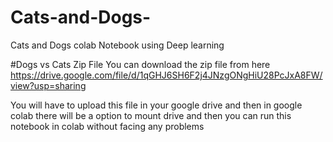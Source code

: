 # Cats-and-Dogs-
Cats and Dogs colab Notebook using Deep learning

#Dogs vs Cats Zip File
You can download the zip file from here
https://drive.google.com/file/d/1qGHJ6SH6F2j4JNzgONgHiU28PcJxA8FW/view?usp=sharing

You will have to upload this file in your google drive and then in google colab there will be a option to mount drive and then you can run this notebook in colab without facing any problems

